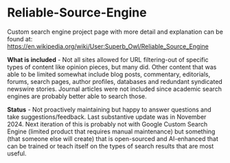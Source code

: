 # Reliable-Source-Engine
Custom search engine project page with more detail and explanation can be found at: https://en.wikipedia.org/wiki/User:Superb_Owl/Reliable_Source_Engine

**What is included** - Not all sites allowed for URL filtering-out of specific types of content like opinion pieces, but many did. Other content that was able to be limited somewhat include blog posts, commentary, editorials, forums, search pages, author profiles, databases and redundant syndicated newswire stories. Journal articles were not included since academic search engines are probably better able to search those.

**Status** - Not proactively maintaining but happy to answer questions and take suggestions/feedback. 
Last substantive update was in November 2024.
Next iteration of this is probably not with Google Custom Search Engine (limited product that requires manual maintenance) but something (that someone else will create) that is open-sourced and AI-enhanced that can be trained or teach itself on the types of search results that are most useful.
